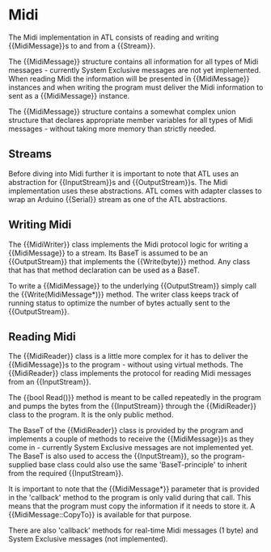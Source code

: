 # Midi

The Midi implementation in ATL consists of reading and writing {{MidiMessage}}s to and from a {{Stream}}. 

The {{MidiMessage}} structure contains all information for all types of Midi  messages - currently System Exclusive messages are not yet implemented. When reading Midi the information will be presented in {{MidiMessage}} instances and when writing the program must deliver the Midi information to sent as a {{MidiMessage}} instance.

The {{MidiMessage}} structure contains a somewhat complex union structure that declares appropriate member variables for all types of Midi messages - without taking more memory than strictly needed.


## Streams

Before diving into Midi further it is important to note that ATL uses an abstraction for {{InputStream}}s and {{OutputStream}}s. The Midi implementation uses these abstractions. ATL comes with adapter classes to wrap an Arduino {{Serial}} stream as one of the ATL abstractions.


## Writing Midi

The {{MidiWriter}} class implements the Midi protocol logic for writing a {{MidiMessage}} to a stream. Its BaseT is assumed to be an {{OutputStream}} that implements the {{Write(byte)}} method. Any class that has that method declaration can be used as a BaseT.

To write a {{MidiMessage}} to the underlying {{OutputStream}} simply call the {{Write(MidiMessage*)}} method. The writer class keeps track of running status to optimize the number of bytes actually sent to the {{OutputStream}}.


## Reading Midi

The {{MidiReader}} class is a little more complex for it has to deliver the {{MidiMessage}}s to the program - without using virtual methods. The {{MidiReader}} class implements the protocol for reading Midi messages from an {{InputStream}}.

The {{bool Read()}} method is meant to be called repeatedly in the program and pumps the bytes from the {{InputStream}} through the {{MidiReader}} class to the program. It is the only public method. 

The BaseT of the {{MidiReader}} class is provided by the program and implements a couple of methods to receive the {{MidiMessage}}s as they come in - currently System Exclusive messages are not implemented yet. The BaseT is also used to access the {{InputStream}}, so the program-supplied base class could also use the same 'BaseT-principle' to inherit from the required {{InputStream}}.

It is important to note that the {{MidiMessage*}} parameter that is provided in the 'callback' method to the program is only valid during that call. This means that the program must copy the information if it needs to store it. A {{MidiMessage::CopyTo}} is available for that purpose.

There are also 'callback' methods for real-time Midi messages (1 byte) and System Exclusive messages (not implemented).




